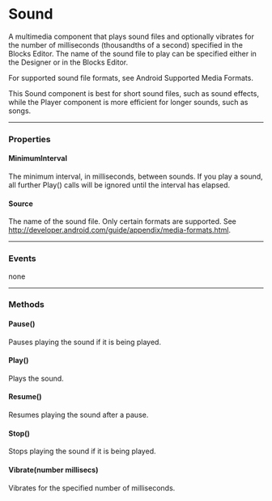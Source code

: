 # Sound

A multimedia component that plays sound files and optionally vibrates for the number of milliseconds (thousandths of a second) specified in the Blocks Editor. The name of the sound file to play can be specified either in the Designer or in the Blocks Editor.

For supported sound file formats, see Android Supported Media Formats.

This Sound component is best for short sound files, such as sound effects, while the Player component is more efficient for longer sounds, such as songs.

--- 

### Properties

#### MinimumInterval

The minimum interval, in milliseconds, between sounds. If you play a sound, all further Play() calls will be ignored until the interval has elapsed.

#### Source

The name of the sound file. Only certain formats are supported. See http://developer.android.com/guide/appendix/media-formats.html.

---

### Events

none

---

### Methods

#### Pause()

Pauses playing the sound if it is being played.

#### Play()

Plays the sound.

#### Resume()

Resumes playing the sound after a pause.

#### Stop()

Stops playing the sound if it is being played.

#### Vibrate(number millisecs)

Vibrates for the specified number of milliseconds.

